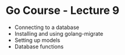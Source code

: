 # Go Course - Lecture 9

- Connecting to a database
- Installing and using golang-migrate
- Setting up models
- Database functions
